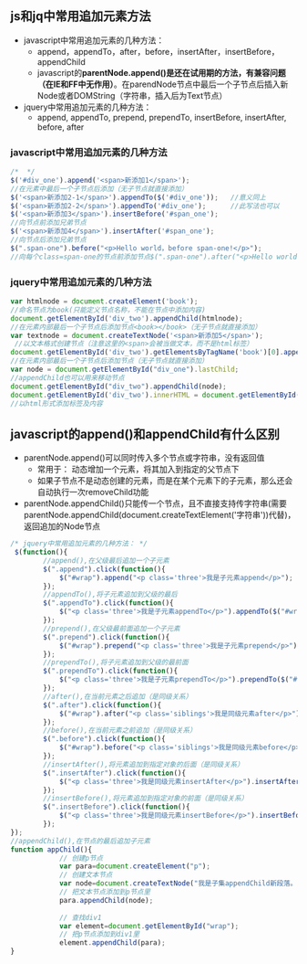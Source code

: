## js和jq中常用追加元素方法

- javascript中常用追加元素的几种方法：
  - append，appendTo，after，before，insertAfter，insertBefore，appendChild
  - javascript的**parentNode.append()是还在试用期的方法，有兼容问题（在IE和FF中无作用）**。在parendNode节点中最后一个子节点后插入新Node或者DOMString（字符串，插入后为Text节点）
- jquery中常用追加元素的几种方法：
  - append, appendTo, prepend, prependTo, insertBefore, insertAfter, before, after

### javascript中常用追加元素的几种方法

```javascript
/*  */
$('#div_one').append('<span>新添加1</span>');          
//在元素中最后一个子节点后添加（无子节点就直接添加）    
$('<span>新添加2-1</span>').appendTo($('#div_one'));   //意义同上  
$('<span>新添加2-2</span>').appendTo('#div_one');      //此写法也可以  
$('<span>新添加3</span>').insertBefore('#span_one');   
//向节点前添加兄弟节点    
$('<span>新添加4</span>').insertAfter('#span_one');    
//向节点后添加兄弟节点    
$(".span-one").before("<p>Hello world，before span-one!</p>"); 
//向每个class=span-one的节点前添加节点$(".span-one").after("<p>Hello world，after span-one!</p>"); //向每个class=span-one的节点后添加节点  
```

### jquery中常用追加元素的几种方法

```javascript
var htmlnode = document.createElement('book');
//命名节点为book(只能定义节点名称，不能在节点中添加内容)  
document.getElementById('div_two').appendChild(htmlnode);
//在元素内部最后一个子节点后添加节点<book></book>（无子节点就直接添加）  
var textnode = document.createTextNode('<span>新添加5</span>');
 //以文本格式创建节点（注意这里的<span>会被当做文本，而不是html标签）  
document.getElementById('div_two').getElementsByTagName('book')[0].appendChild(textnode);
//在元素内部最后一个子节点后添加节点（无子节点就直接添加）
var node = document.getElementById("div_one").lastChild;
//appendChild也可以用来移动节点  
document.getElementById("div_two").appendChild(node);  
document.getElementById('div_two').innerHTML = document.getElementById('div_two').innerHTML + '<span>新添加6</span>';
//以html形式添加标签及内容  
```

## javascript的append()和appendChild有什么区别

- parentNode.append()可以同时传入多个节点或字符串，没有返回值
  - 常用于： 动态增加一个元素，将其加入到指定的父节点下
  - 如果子节点不是动态创建的元素，而是在某个元素下的子元素，那么还会自动执行一次removeChild功能
- parentNode.appendChild()只能传一个节点，且不直接支持传字符串(需要parentNode.appendChild(document.createTextElement('字符串'))代替)，返回追加的Node节点

```javascript
/* jquery中常用追加元素的几种方法： */
 $(function(){ 
        //append(),在父级最后追加一个子元素  
        $(".append").click(function(){  
            $("#wrap").append("<p class='three'>我是子元素append</p>");  
        });  
        //appendTo(),将子元素追加到父级的最后  
        $(".appendTo").click(function(){  
            $("<p class='three'>我是子元素appendTo</p>").appendTo($("#wrap"));  
        });  
        //prepend(),在父级最前面追加一个子元素  
        $(".prepend").click(function(){  
            $("#wrap").prepend("<p class='three'>我是子元素prepend</p>");  
        });  
        //prependTo(),将子元素追加到父级的最前面  
        $(".prependTo").click(function(){  
            $("<p class='three'>我是子元素prependTo</p>").prependTo($("#wrap"));  
        });  
        //after(),在当前元素之后追加（是同级关系）  
        $(".after").click(function(){  
            $("#wrap").after("<p class='siblings'>我是同级元素after</p>");  
        });  
        //before(),在当前元素之前追加（是同级关系）  
        $(".before").click(function(){  
            $("#wrap").before("<p class='siblings'>我是同级元素before</p>");  
        });  
        //insertAfter(),将元素追加到指定对象的后面（是同级关系）  
        $(".insertAfter").click(function(){  
            $("<p class='three'>我是同级元素insertAfter</p>").insertAfter($("#wrap"));  
        });  
        //insertBefore(),将元素追加到指定对象的前面（是同级关系）  
        $(".insertBefore").click(function(){  
            $("<p class='three'>我是同级元素insertBefore</p>").insertBefore($("#wrap"));  
        });  
});   
//appendChild(),在节点的最后追加子元素  
function appChild(){  
            // 创建p节点  
            var para=document.createElement("p");  
            // 创建文本节点  
            var node=document.createTextNode("我是子集appendChild新段落。");  
            // 把文本节点添加到p节点里  
            para.appendChild(node);  
               
            // 查找div1  
            var element=document.getElementById("wrap");  
            // 把p节点添加到div1里  
            element.appendChild(para);  
}
```

